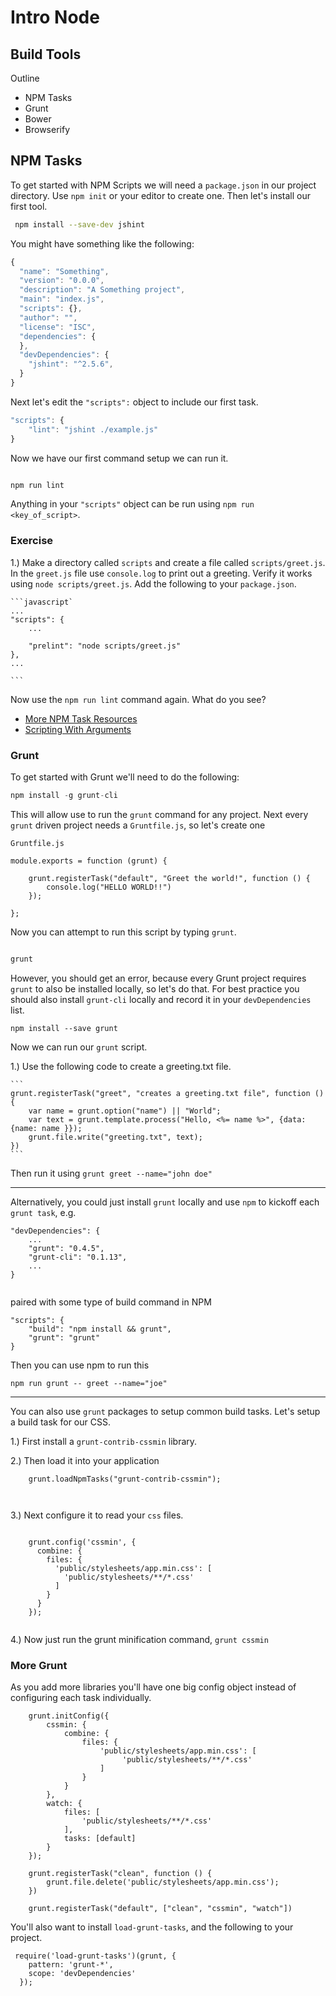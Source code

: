 # Intro Node
## Build Tools


Outline

* NPM Tasks
* Grunt
* Bower
* Browserify


## NPM Tasks

To get started with NPM Scripts we will need a `package.json` in our project directory. Use `npm init` or your editor to create one. Then let's install our first tool.


```bash
 npm install --save-dev jshint
```

You might have something like the following:

```javascript
{
  "name": "Something",
  "version": "0.0.0",
  "description": "A Something project",
  "main": "index.js",
  "scripts": {},
  "author": "",
  "license": "ISC",
  "dependencies": {
  },
  "devDependencies": {
    "jshint": "^2.5.6",
  }
}

```

Next let's edit the `"scripts":` object to include our first task.


```javascript
"scripts": {
	"lint": "jshint ./example.js"
}
```

Now we have our first command setup we can run it.

```bash

npm run lint
```

Anything in your `"scripts"` object can be run using `npm run <key_of_script>`.

### Exercise

1.) Make a directory called `scripts` and create a file called `scripts/greet.js`. In the `greet.js` file use `console.log` to print out a greeting. Verify it works using `node scripts/greet.js`. Add the following to your `package.json`.

	
	```javascript`
	...
	"scripts": {
		...
		
		"prelint": "node scripts/greet.js"
	},
	...
	
	```

Now use the `npm run lint` command again. What do you see?



* [More NPM Task Resources](http://blog.keithcirkel.co.uk/how-to-use-npm-as-a-build-tool/)
* [Scripting With Arguments](https://www.npmjs.com/package/commander)


### Grunt 

To get started with Grunt we'll need to do the following:

```javascript
npm install -g grunt-cli
```

This will allow use to run the `grunt` command for any project. Next every `grunt` driven project needs a `Gruntfile.js`, so let's create one

`Gruntfile.js`

```
module.exports = function (grunt) {
	
	grunt.registerTask("default", "Greet the world!", function () {
		console.log("HELLO WORLD!!")
	});
	
};
```

Now you can attempt to run this script by typing `grunt`.


```bash

grunt
```

However, you should get an error, because every Grunt project requires `grunt` to also be installed locally, so let's do that. For best practice you should also install `grunt-cli` locally and record it in your `devDependencies` list.


```
npm install --save grunt
```

Now we can run our `grunt` script. 

1.) Use the following code to create a greeting.txt file.

	```
	grunt.registerTask("greet", "creates a greeting.txt file", function () {
		var name = grunt.option("name") || "World";
		var text = grunt.template.process("Hello, <%= name %>", {data: {name: name }});
		grunt.file.write("greeting.txt", text);
	})
	```
	
Then run it using `grunt greet --name="john doe"`


------

Alternatively, you could just install `grunt` locally and use `npm` to kickoff each `grunt task`, e.g.

```
"devDependencies": {
	...
	"grunt": "0.4.5",
    "grunt-cli": "0.1.13",
    ...
}


```

paired with some type of build command in NPM

```
"scripts": {
	"build": "npm install && grunt",
	"grunt": "grunt"
}
```

Then you can use npm to run this 

```
npm run grunt -- greet --name="joe"
```


------

 You can also use `grunt` packages to setup common build tasks. Let's setup a build task for our CSS.
 
 1.) First install a `grunt-contrib-cssmin` library.
 
 2.) Then load it into your application
 
```
	grunt.loadNpmTasks("grunt-contrib-cssmin");
	


```
 	
 3.) Next configure it to read your `css` files.
 
  ```
	 
	  grunt.config('cssmin', {
	    combine: {
	      files: {
	        'public/stylesheets/app.min.css': [
	          'public/stylesheets/**/*.css'
	        ]
	      }
	    }
	  });
	 
  ```
  
 
4.) Now just run the grunt minification command, `grunt cssmin`


### More Grunt


As you add more libraries you'll have one big config object instead of configuring each task individually.

```
	grunt.initConfig({
		cssmin: {
			combine: {
	      		files: {
	       		 	'public/stylesheets/app.min.css': [
	        	 		 'public/stylesheets/**/*.css'
	        		]
	      		}
	      	}
		},
		watch: {
			files: [
				'public/stylesheets/**/*.css'
			],
			tasks: [default]
		}
	});
	
	grunt.registerTask("clean", function () {
		grunt.file.delete('public/stylesheets/app.min.css');
	})
	
	grunt.registerTask("default", ["clean", "cssmin", "watch"])
```

You'll also want to install `load-grunt-tasks`, and the following to your project.

```
 require('load-grunt-tasks')(grunt, {
    pattern: 'grunt-*',
    scope: 'devDependencies'
  });
  
```

